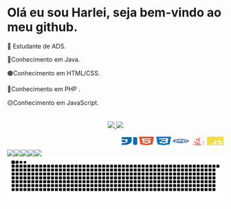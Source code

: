 # Olá eu sou Harlei, seja bem-vindo ao meu github.

📖 Estudante de ADS.

🔴Conhecimento em Java.

🟠Conhecimento em HTML/CSS.

🔵Conhecimento em PHP .

🟡Conhecimento em JavaScript.

##

<div align="center">
  <a href="https://github.com/harleiaki">
    <img height="175em" src="https://github-readme-stats.vercel.app/api/top-langs/?username=harleiaki&layout=compact&langs_count=7&theme=tokyonight"/>
  <img height="175em" src="https://github-readme-stats.vercel.app/api?username=harleiaki&show_icons=true&theme=radical&include_all_commits=true&count_private=true"/>  
</div>
  
  <div style="display: inline_block"><br>
  <img align="right" alt="Rafa-Js" height="20" width="40" src="https://raw.githubusercontent.com/devicons/devicon/master/icons/javascript/javascript-plain.svg">
  <img align="right" alt="Rafa-Js" height="20" width="40" src="https://raw.githubusercontent.com/devicons/devicon/master/icons/java/java-plain.svg">
  <img align="right" alt="Rafa-Js" height="20" width="40" src="https://raw.githubusercontent.com/devicons/devicon/master/icons/php/php-plain.svg">
  <img align="right" alt="Rafa-Js" height="20" width="40" src="https://raw.githubusercontent.com/devicons/devicon/master/icons/css3/css3-plain.svg">
  <img align="right" alt="Rafa-Js" height="20" width="40" src="https://raw.githubusercontent.com/devicons/devicon/master/icons/html5/html5-plain.svg">
  <img align="right" alt="Rafa-Js" height="20" width="40" src="https://raw.githubusercontent.com/devicons/devicon/master/icons/intellij/intellij-plain.svg">
  </div>
  
  ##
  
  <div>
    <a href="https://www.facebook.com/harlei.aki/" target="_blank"><img align="left" src="https://img.shields.io/badge/Facebook-1877F2?style=for-the-badge&logo=facebook&logoColor=white"></a>
    <a href="https://www.instagram.com/harlei.akira/" target="_blank"><img align="left" src="https://img.shields.io/badge/-Instagram-%23E4405F?style=for-the-badge&logo=instagram&logoColor=white" target="_blank"></a>  
    <a href="https://www.linkedin.com/in/harlei-akira-750515224/" target="_blank"><img align="left" src="https://img.shields.io/badge/-LinkedIn-%230077B5?style=for-the-badge&logo=linkedin&logoColor=white" target="_blank"></a> 
      <a href = "mailto:harlei.akira@gmail.com"><img align="left" src="https://img.shields.io/badge/Gmail-D14836?style=for-the-badge&logo=gmail&logoColor=white"></a>
     <a href = "mailto:harlei.akira@outlook.com"><img align="left" src="https://img.shields.io/badge/Microsoft_Outlook-0078D4?style=for-the-badge&logo=microsoft-outlook&logoColor=white"></a>
      </div>
    
![Snake animation](https://github.com/harleiaki/harleiaki/blob/output/github-contribution-grid-snake.svg)
    

